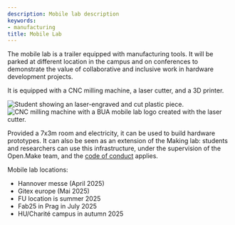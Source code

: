 ```yaml
---
description: Mobile lab description
keywords:
- manufacturing
title: Mobile Lab
---
```


The mobile lab is a trailer equipped with manufacturing tools.
It will be parked at different location in the campus and on conferences to 
demonstrate the value of collaborative and inclusive work in 
hardware development projects.

It is equipped with a CNC milling machine, a laser cutter, and a 3D printer.

![Student showing an laser-engraved and cut plastic piece.](../img/labs/mobile-lasercut.jpg) 
![CNC milling machine with a BUA mobile lab logo created with the laser cutter.](../img/labs/mobile-cnc.jpg)

Provided a 7x3m room and electricity, it can be used to build hardware prototypes.
It can also be seen as an extension of the Making lab:
students and researchers can use this infrastructure, 
under the supervision of the Open.Make team, and the [code of conduct](https://codeberg.org/jcolomb/Labs-codeOfConduct/src/branch/main/codeofconduct.md) applies.

Mobile lab locations:

- Hannover messe (April 2025)
- Gitex europe (Mai 2025)
- FU location is summer 2025
- Fab25 in Prag in July 2025
- HU/Charité campus in autumn 2025
